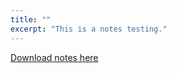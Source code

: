 ```yaml
---
title: ""
excerpt: "This is a notes testing."
---
```



[Download notes here](http://ChirayuSalgarkar.github.io/files/paper1.pdf)
